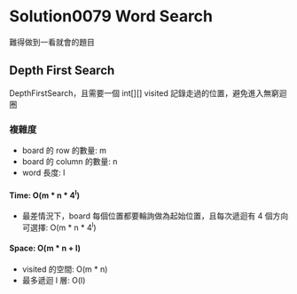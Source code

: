# Solution0079 Word Search

難得做到一看就會的題目

## Depth First Search

DepthFirstSearch，且需要一個 int[][] visited 記錄走過的位置，避免進入無窮迴圈

### 複雜度
- board 的 row 的數量: m
- board 的 column 的數量: n
- word 長度: l

#### Time: O(m * n * 4<sup>l</sup>)
- 最差情況下，board 每個位置都要輪詢做為起始位置，且每次遞迴有 4 個方向可選擇: O(m * n * 4<sup>l</sup>)

#### Space: O(m * n + l)
- visited 的空間: O(m * n)
- 最多遞迴 l 層: O(l)